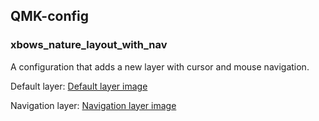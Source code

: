 ## QMK-config

### xbows_nature_layout_with_nav

A configuration that adds a new layer with cursor and mouse navigation.

Default layer:
[Default layer image](docs/layer0.png)


Navigation layer:
[Navigation layer image](docs/layer2.png)

